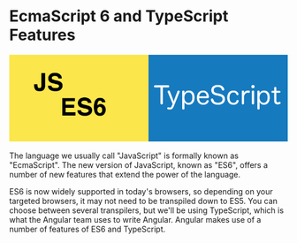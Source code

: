 # EcmaScript 6 and TypeScript Features

![ES6 and TypeScript](../.gitbook/assets/es6-typescript.png)

The language we usually call "JavaScript" is formally known as "EcmaScript". The new version of JavaScript, known as "ES6", offers a number of new features that extend the power of the language.

ES6 is now widely supported in today's browsers, so depending on your targeted browsers, it may not need to be transpiled down to ES5. You can choose between several transpilers, but we'll be using TypeScript, which is what the Angular team uses to write Angular. Angular makes use of a number of features of ES6 and TypeScript.


